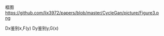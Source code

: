 框图
https://github.com/lix3972/papers/blob/master/CycleGan/picture/Figure3.png

Dx鉴别x,F(y)
Dy鉴别y,G(x)
